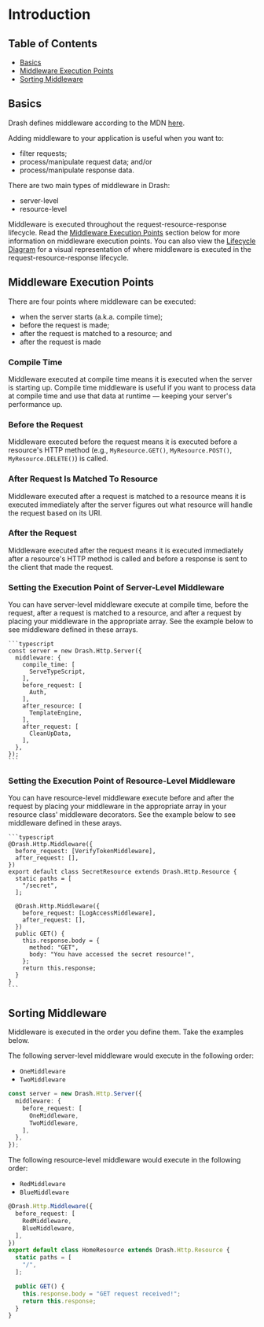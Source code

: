 # Introduction

## Table of Contents

- [Basics](#basics)
- [Middleware Execution Points](#middleware-execution-points)
- [Sorting Middleware](#sorting-middleware)

## Basics

Drash defines middleware according to the MDN
[here](https://developer.mozilla.org/en-US/docs/Glossary/Middleware).

Adding middleware to your application is useful when you want to:

- filter requests;
- process/manipulate request data; and/or
- process/manipulate response data.

There are two main types of middleware in Drash:

- server-level
- resource-level

Middleware is executed throughout the request-resource-response lifecycle. Read
the [Middleware Execution Points](#middleware-execution-points) section below
for more information on middleware execution points. You can also view the
[Lifecycle Diagram](/drash/v1.x/getting-started/lifecycle-diagram) for a visual
representation of where middleware is executed in the request-resource-response
lifecycle.

## Middleware Execution Points

There are four points where middleware can be executed:

- when the server starts (a.k.a. compile time);
- before the request is made;
- after the request is matched to a resource; and
- after the request is made

### Compile Time

Middleware executed at compile time means it is executed when the server is
starting up. Compile time middleware is useful if you want to process data at
compile time and use that data at runtime — keeping your server's performance
up.

### Before the Request

Middleware executed before the request means it is executed before a resource's
HTTP method (e.g., `MyResource.GET()`, `MyResource.POST()`,
`MyResource.DELETE()`) is called.

### After Request Is Matched To Resource

Middleware executed after a request is matched to a resource means it is
executed immediately after the server figures out what resource will handle the
request based on its URI.

### After the Request

Middleware executed after the request means it is executed immediately after a
resource's HTTP method is called and before a response is sent to the client
that made the request.

### Setting the Execution Point of Server-Level Middleware

You can have server-level middleware execute at compile time, before the
request, after a request is matched to a resource, and after a request by
placing your middleware in the appropriate array. See the example below to see
middleware defined in these arrays.

    ```typescript
    const server = new Drash.Http.Server({
      middleware: {
        compile_time: [
          ServeTypeScript,
        ],
        before_request: [
          Auth,
        ],
        after_resource: [
          TemplateEngine,
        ],
        after_request: [
          CleanUpData,
        ],
      },
    });
    ```

### Setting the Execution Point of Resource-Level Middleware

You can have resource-level middleware execute before and after the request by
placing your middleware in the appropriate array in your resource class'
middleware decorators. See the example below to see middleware defined in these
arays.

    ```typescript
    @Drash.Http.Middleware({
      before_request: [VerifyTokenMiddleware],
      after_request: [],
    })
    export default class SecretResource extends Drash.Http.Resource {
      static paths = [
        "/secret",
      ];

      @Drash.Http.Middleware({
        before_request: [LogAccessMiddleware],
        after_request: [],
      })
      public GET() {
        this.response.body = {
          method: "GET",
          body: "You have accessed the secret resource!",
        };
        return this.response;
      }
    }
    ```

## Sorting Middleware

Middleware is executed in the order you define them. Take the examples below.

The following server-level middleware would execute in the following order:

- `OneMiddleware`
- `TwoMiddleware`

```typescript
const server = new Drash.Http.Server({
  middleware: {
    before_request: [
      OneMiddleware,
      TwoMiddleware,
    ],
  },
});
```

The following resource-level middleware would execute in the following order:

- `RedMiddleware`
- `BlueMiddleware`

```typescript
@Drash.Http.Middleware({
  before_request: [
    RedMiddleware,
    BlueMiddleware,
  ],
})
export default class HomeResource extends Drash.Http.Resource {
  static paths = [
    "/",
  ];

  public GET() {
    this.response.body = "GET request received!";
    return this.response;
  }
}
```
